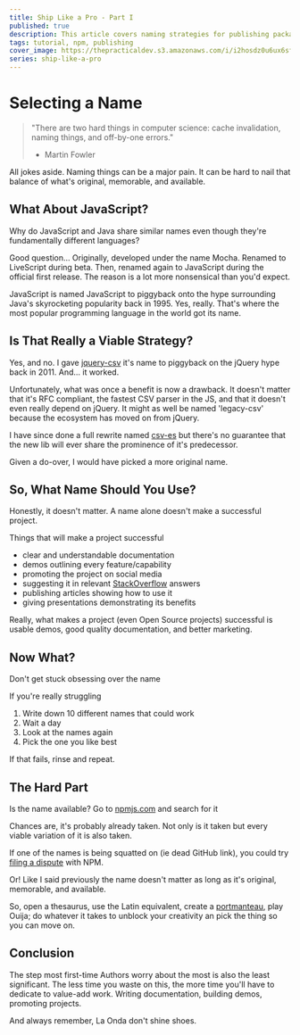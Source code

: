 ```yaml
---
title: Ship Like a Pro - Part I
published: true
description: This article covers naming strategies for publishing packages
tags: tutorial, npm, publishing
cover_image: https://thepracticaldev.s3.amazonaws.com/i/i2hosdz0u6ux6sf1jjhx.jpg
series: ship-like-a-pro
---
```


# Selecting a Name

>"There are two hard things in computer science: cache invalidation, naming things, and off-by-one errors."
>
> - Martin Fowler

All jokes aside. Naming things can be a major pain. It can be hard to nail that balance of what's original, memorable, and available.

## What About JavaScript?

Why do JavaScript and Java share similar names even though they're fundamentally different languages?

Good question... Originally, developed under the name Mocha. Renamed to LiveScript during beta. Then, renamed again to JavaScript during the official first release. The reason is a lot more nonsensical than you'd expect.

JavaScript is named JavaScript to piggyback onto the hype surrounding Java's skyrocketing popularity back in 1995. Yes, really. That's where the most popular programming language in the world got its name.

## Is That Really a Viable Strategy?

Yes, and no. I gave [jquery-csv][] it's name to piggyback on the jQuery hype back in 2011. And... it worked.

Unfortunately, what was once a benefit is now a drawback. It doesn't matter that it's RFC compliant, the fastest CSV parser in the JS, and that it doesn't even really depend on jQuery. It might as well be named 'legacy-csv' because the ecosystem has moved on from jQuery.

I have since done a full rewrite named [csv-es][] but there's no guarantee that the new lib will ever share the prominence of it's predecessor.

Given a do-over, I would have picked a more original name.

[jquery-csv]: https://www.npmjs.com/package/jquery-csv
[csv-es]: https://www.npmjs.com/package/csv-es

## So, What Name Should You Use?

Honestly, it doesn't matter. A name alone doesn't make a successful project. 

Things that will make a project successful

- clear and understandable documentation
- demos outlining every feature/capability
- promoting the project on social media
- suggesting it in relevant [StackOverflow][] answers
- publishing articles showing how to use it
- giving presentations demonstrating its benefits

Really, what makes a project (even Open Source projects) successful is usable demos, good quality documentation, and better marketing.

[StackOverflow]: https://stackoverflow.com/

## Now What?

Don't get stuck obsessing over the name

If you're really struggling

1. Write down 10 different names that could work
1. Wait a day
1. Look at the names again
1. Pick the one you like best

If that fails, rinse and repeat.

## The Hard Part

Is the name available? Go to [npmjs.com][] and search for it

Chances are, it's probably already taken. Not only is it taken but every viable variation of it is also taken.

If one of the names is being squatted on (ie dead GitHub link), you could try [filing a dispute][] with NPM.

Or! Like I said previously the name doesn't matter as long as it's original, memorable, and available.

So, open a thesaurus, use the Latin equivalent, create a [portmanteau][], play Ouija; do whatever it takes to unblock your creativity an pick the thing so you can move on.

[npmjs.com]: https://www.npmjs.com/
[filing a dispute]: https://docs.npmjs.com/misc/disputes.html
[portmanteau]: https://en.wikipedia.org/wiki/Portmanteau

## Conclusion

The step most first-time Authors worry about the most is also the least significant. The less time you waste on this, the more time you'll have to dedicate to value-add work. Writing documentation, building demos, promoting projects.

And always remember, La Onda don't shine shoes.